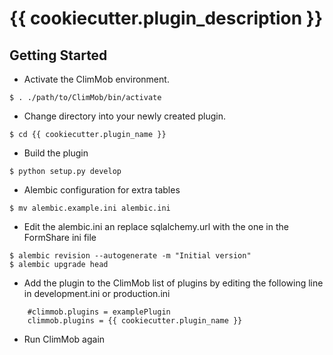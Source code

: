 {{ cookiecutter.plugin_description }}
==============

Getting Started
---------------

- Activate the ClimMob environment.
```
$ . ./path/to/ClimMob/bin/activate
```

- Change directory into your newly created plugin.
```
$ cd {{ cookiecutter.plugin_name }}
```

- Build the plugin
```
$ python setup.py develop
```

- Alembic configuration for extra tables
```
$ mv alembic.example.ini alembic.ini
```
- Edit the alembic.ini an replace sqlalchemy.url with the one in the FormShare ini file
```    
$ alembic revision --autogenerate -m "Initial version"
$ alembic upgrade head
```

- Add the plugin to the ClimMob list of plugins by editing the following line in development.ini or production.ini
```
    #climmob.plugins = examplePlugin
    climmob.plugins = {{ cookiecutter.plugin_name }}
```

- Run ClimMob again
